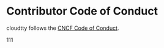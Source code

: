 # Contributor Code of Conduct

cloudtty follows the [CNCF Code of Conduct](https://github.com/cncf/foundation/blob/main/code-of-conduct.md).


111
